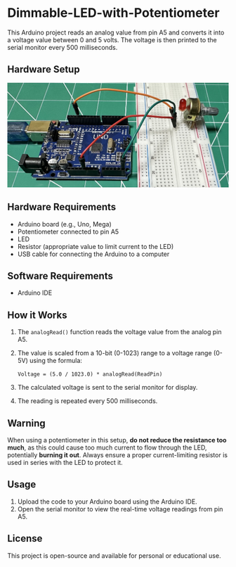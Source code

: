 # Dimmable-LED-with-Potentiometer
This Arduino project reads an analog value from pin A5 and converts it into a voltage value between 0 and 5 volts. The voltage is then printed to the serial monitor every 500 milliseconds.

## Hardware Setup

![Arduino Setup](setup.jpg)

## Hardware Requirements

- Arduino board (e.g., Uno, Mega)
- Potentiometer connected to pin A5
- LED
- Resistor (appropriate value to limit current to the LED)
- USB cable for connecting the Arduino to a computer

## Software Requirements

- Arduino IDE

## How it Works

1. The `analogRead()` function reads the voltage value from the analog pin A5. 
2. The value is scaled from a 10-bit (0-1023) range to a voltage range (0-5V) using the formula:

   ```
   Voltage = (5.0 / 1023.0) * analogRead(ReadPin)
   ```

3. The calculated voltage is sent to the serial monitor for display.
4. The reading is repeated every 500 milliseconds.

## **Warning**

When using a potentiometer in this setup, **do not reduce the resistance too much**, as this could cause too much current to flow through the LED, potentially **burning it out**. Always ensure a proper current-limiting resistor is used in series with the LED to protect it.

## Usage

1. Upload the code to your Arduino board using the Arduino IDE.
2. Open the serial monitor to view the real-time voltage readings from pin A5.

## License

This project is open-source and available for personal or educational use.

